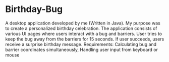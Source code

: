 # Birthday-Bug
A desktop application developed by me (Written in Java).
My purpose was to create a personalized birthday celebration.
The application consists of various UI pages where users interact with a bug and barriers. User
tries to keep the bug away from the barriers for 15 seconds. If user succeeds, users receive a
surprise birthday message.
Requirements: Calculating bug and barrier coordinates simultaneously, Handling user input from
keyboard or mouse
